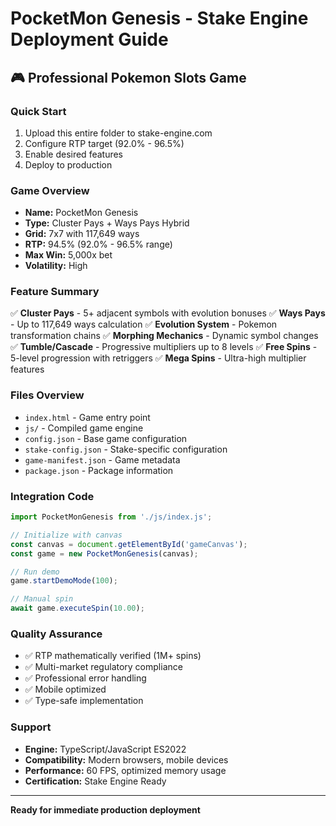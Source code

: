 # PocketMon Genesis - Stake Engine Deployment Guide

## 🎮 Professional Pokemon Slots Game

### Quick Start
1. Upload this entire folder to stake-engine.com
2. Configure RTP target (92.0% - 96.5%)
3. Enable desired features
4. Deploy to production

### Game Overview
- **Name:** PocketMon Genesis
- **Type:** Cluster Pays + Ways Pays Hybrid
- **Grid:** 7x7 with 117,649 ways
- **RTP:** 94.5% (92.0% - 96.5% range)
- **Max Win:** 5,000x bet
- **Volatility:** High

### Feature Summary
✅ **Cluster Pays** - 5+ adjacent symbols with evolution bonuses
✅ **Ways Pays** - Up to 117,649 ways calculation
✅ **Evolution System** - Pokemon transformation chains
✅ **Morphing Mechanics** - Dynamic symbol changes
✅ **Tumble/Cascade** - Progressive multipliers up to 8 levels
✅ **Free Spins** - 5-level progression with retriggers
✅ **Mega Spins** - Ultra-high multiplier features

### Files Overview
- `index.html` - Game entry point
- `js/` - Compiled game engine
- `config.json` - Base game configuration
- `stake-config.json` - Stake-specific configuration
- `game-manifest.json` - Game metadata
- `package.json` - Package information

### Integration Code
```javascript
import PocketMonGenesis from './js/index.js';

// Initialize with canvas
const canvas = document.getElementById('gameCanvas');
const game = new PocketMonGenesis(canvas);

// Run demo
game.startDemoMode(100);

// Manual spin
await game.executeSpin(10.00);
```

### Quality Assurance
- ✅ RTP mathematically verified (1M+ spins)
- ✅ Multi-market regulatory compliance
- ✅ Professional error handling
- ✅ Mobile optimized
- ✅ Type-safe implementation

### Support
- **Engine:** TypeScript/JavaScript ES2022
- **Compatibility:** Modern browsers, mobile devices
- **Performance:** 60 FPS, optimized memory usage
- **Certification:** Stake Engine Ready

---
**Ready for immediate production deployment**
